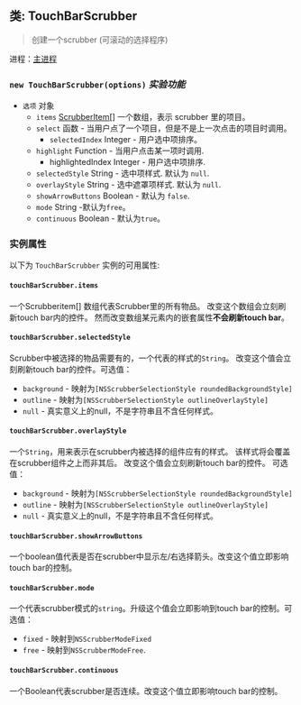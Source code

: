 ## 类: TouchBarScrubber

> 创建一个scrubber (可滚动的选择程序)

进程：[主进程](../tutorial/quick-start.md#main-process)

### `new TouchBarScrubber(options)` *实验功能*

* `选项` 对象 
  * `items` [ScrubberItem[]](structures/scrubber-item.md) 一个数组，表示 scrubber 里的项目。
  * `select` 函数 - 当用户点了一个项目，但是不是上一次点击的项目时调用。 
    * `selectedIndex` Integer - 用户选中项排序。
  * `highlight` Function - 当用户点击某一项时调用. 
    * highlightedIndex Integer - 用户选中项排序.
  * ` selectedStyle ` String - 选中项样式. 默认为 `null`.
  * ` overlayStyle ` String - 选中遮罩项样式. 默认为 ` null `.
  * `showArrowButtons` Boolean - 默认为 `false`.
  * `mode` String -默认为` free `。
  * `continuous` Boolean - 默认为`true`。

### 实例属性

以下为 ` TouchBarScrubber ` 实例的可用属性:

#### `touchBarScrubber.items`

一个Scrubberitem[] 数组代表Scrubber里的所有物品。 改变这个数组会立刻刷新touch bar内的控件。 然而改变数组某元素内的嵌套属性**不会刷新touch bar**。

#### `touchBarScrubber.selectedStyle`

Scrubber中被选择的物品需要有的，一个代表的样式的`String`。 改变这个值会立刻刷新touch bar的控件。可选值：

* `background` - 映射为`[NSScrubberSelectionStyle roundedBackgroundStyle]`
* `outline` - 映射为`[NSScrubberSelectionStyle outlineOverlayStyle]`
* `null` - 真实意义上的null，不是字符串且不含任何样式。

#### `touchBarScrubber.overlayStyle`

一个`String`，用来表示在scrubber内被选择的组件应有的样式。 该样式将会覆盖在scrubber组件之上而非其后。 改变这个值会立刻刷新touch bar的控件。 可选值：

* `background` - 映射为`[NSScrubberSelectionStyle roundedBackgroundStyle]`
* `outline` - 映射为`[NSScrubberSelectionStyle outlineOverlayStyle]`
* `null` - 真实意义上的null，不是字符串且不含任何样式。

#### `touchBarScrubber.showArrowButtons`

一个boolean值代表是否在scrubber中显示左/右选择箭头。改变这个值立即影响touch bar的控制。

#### `touchBarScrubber.mode`

一个代表scrubber模式的`string`。升级这个值会立即影响到touch bar的控制。可选值：

* `fixed` - 映射到`NSScrubberModeFixed`
* `free` - 映射到`NSScrubberModeFree`.

#### `touchBarScrubber.continuous`

一个Boolean代表scrubber是否连续。改变这个值立即影响touch bar的控制。